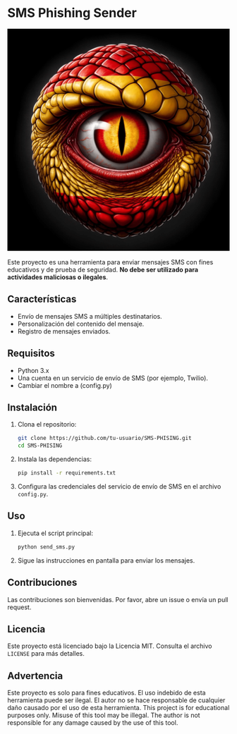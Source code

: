 # SMS Phishing Sender

![SMS Phishing Sender](./img/smsimg.png)

Este proyecto es una herramienta para enviar mensajes SMS con fines educativos y de prueba de seguridad. **No debe ser utilizado para actividades maliciosas o ilegales**.

## Características

- Envío de mensajes SMS a múltiples destinatarios.
- Personalización del contenido del mensaje.
- Registro de mensajes enviados.

## Requisitos

- Python 3.x
- Una cuenta en un servicio de envío de SMS (por ejemplo, Twilio).
- Cambiar el nombre a (config.py)

## Instalación

1. Clona el repositorio:
    ```bash
    git clone https://github.com/tu-usuario/SMS-PHISING.git
    cd SMS-PHISING
    ```

2. Instala las dependencias:
    ```bash
    pip install -r requirements.txt
    ```

3. Configura las credenciales del servicio de envío de SMS en el archivo `config.py`.

## Uso

1. Ejecuta el script principal:
    ```bash
    python send_sms.py
    ```

2. Sigue las instrucciones en pantalla para enviar los mensajes.

## Contribuciones

Las contribuciones son bienvenidas. Por favor, abre un issue o envía un pull request.

## Licencia

Este proyecto está licenciado bajo la Licencia MIT. Consulta el archivo `LICENSE` para más detalles.

## Advertencia

Este proyecto es solo para fines educativos. El uso indebido de esta herramienta puede ser ilegal. El autor no se hace responsable de cualquier daño causado por el uso de esta herramienta. 
This project is for educational purposes only. Misuse of this tool may be illegal. The author is not responsible for any damage caused by the use of this tool.
